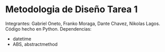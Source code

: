 # Metodologia de Diseño Tarea 1
Integrantes: Gabriel Oneto, Franko Moraga, Dante Chavez, Nikolas Lagos.
Código hecho en Python.
Dependencias:
- datetime
- ABS, abstractmethod

